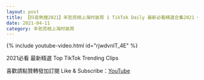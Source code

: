 ```yaml
---
layout: post
title: 【抖音熱搜2021】羊驼亮相上海时装周 1 TikTok Daily 最新必看精選合集2021 04 11
date: 2021-04-11
category: 羊驼亮相上海时装周
---
```


{% include youtube-video.html id="rjwdvnlT_4E" %}

2021必看 最新精選 Top TikTok Trending Clips

喜歡請點贊轉發加訂閱 Like & Subscribe：[YouTube](https://www.youtube.com/channel/UCAoR7VcanIPd04uEq_GIylA/videos)

